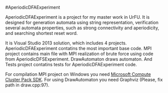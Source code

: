 #AperiodicDFAExperiment

AperiodicDFAExperiment is a project for my master work in UrFU. It is designed for generation automata using string representation, verification several automata properties, such as strong connectivity and aperiodicity, and searching shortest reset word.

It is Visual Studio 2013 solution, which includes 4 projects.
AperiodicDFAExperiment contatins the most important base code.
MPI project contains main file with MPI realization of brute force using code from AperiodicDFSExperiment.
DrawAutomaton draws automaton.
And Tests project contatins tests for AperiodicDFAExperiment code.

For compilation MPI project on Windows you need [Microsoft Compute Cluster Pack SDK](https://www.microsoft.com/en-us/download/details.aspx?id=239).
For using DrawAutomaton you need Graphviz (Please, fix path in draw.cpp:97). 